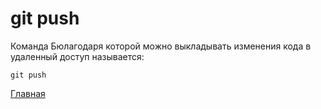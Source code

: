 <h1>git push</h1>
Команда Бюлагодаря которой можно выкладывать изменения кода в удаленный доступ называется:

````
git push
````
[Главная](/readme.md)